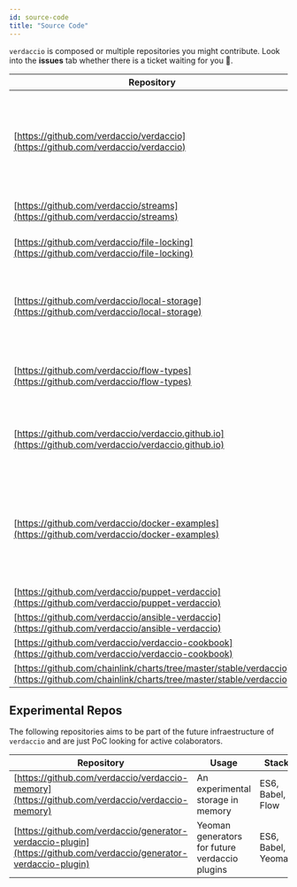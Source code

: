 ```yaml
---
id: source-code
title: "Source Code"
---
```


`verdaccio` is composed or multiple repositories you might contribute. Look into the **issues** tab whether there is a ticket waiting for you 🤠.

Repository | Usage | Stack
--- | ---| ---|
[https://github.com/verdaccio/verdaccio](https://github.com/verdaccio/verdaccio) | The main repository | Node, Express, async, React, Babel, ES6, Mocha, Markdown, HTML, Sass
[https://github.com/verdaccio/streams](https://github.com/verdaccio/streams) | Small library to handle streams | ES6, Babel, *Soon: Flow*
[https://github.com/verdaccio/file-locking](https://github.com/verdaccio/file-locking) | Small library to handle locked files | ES6, Babel, *Soon: Flow*
[https://github.com/verdaccio/local-storage](https://github.com/verdaccio/local-storage) | Default dependency for verdaccio to handle local file system storage (since `v3.x`) | ES6, Babel, Flow
[https://github.com/verdaccio/flow-types](https://github.com/verdaccio/flow-types) | `flow` type definitions for verdaccio and sub dependencies. | Flow, flow-typed
[https://github.com/verdaccio/verdaccio.github.io](https://github.com/verdaccio/verdaccio.github.io) | Public `verdaccio` website and future documentation page. | Markdown, HTML, Sass, Github Pages
[https://github.com/verdaccio/docker-examples](https://github.com/verdaccio/docker-examples) | Docker examples with `docker-compose` to play around with integrations, (nginx, kubernetes, apache, ldap, etc..) | Docker Compose, Docker
[https://github.com/verdaccio/puppet-verdaccio](https://github.com/verdaccio/puppet-verdaccio) | Puppet support | Puppet
[https://github.com/verdaccio/ansible-verdaccio](https://github.com/verdaccio/ansible-verdaccio) | Ansible support | Ansible
[https://github.com/verdaccio/verdaccio-cookbook](https://github.com/verdaccio/verdaccio-cookbook) | Chef support | Chef
[https://github.com/chainlink/charts/tree/master/stable/verdaccio](https://github.com/chainlink/charts/tree/master/stable/verdaccio) | Kubernetes support | Kubernetes

## Experimental Repos

The following repositories aims to be part of the future infraestructure of `verdaccio` and are just PoC looking for active colaborators.

Repository | Usage | Stack
--- | ---| ---|
[https://github.com/verdaccio/verdaccio-memory](https://github.com/verdaccio/verdaccio-memory) | An experimental storage in memory | ES6, Babel, Flow
[https://github.com/verdaccio/generator-verdaccio-plugin](https://github.com/verdaccio/generator-verdaccio-plugin) | Yeoman generators for future verdaccio plugins | ES6, Babel, Yeoman

